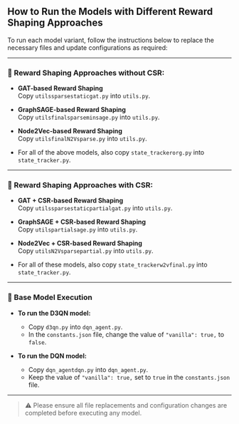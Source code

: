 ## How to Run the Models with Different Reward Shaping Approaches

To run each model variant, follow the instructions below to replace the necessary files and update configurations as required:

---

### 🎯 Reward Shaping Approaches without CSR:

- **GAT-based Reward Shaping**  
  Copy `utilssparsestaticgat.py` into `utils.py`.

- **GraphSAGE-based Reward Shaping**  
  Copy `utilsfinalsparseminsage.py` into `utils.py`.

- **Node2Vec-based Reward Shaping**  
  Copy `utilsfinalN2Vsparse.py` into `utils.py`.

- For all of the above models, also copy `state_trackerorg.py` into `state_tracker.py`.

---

### 🧩 Reward Shaping Approaches with CSR:

- **GAT + CSR-based Reward Shaping**  
  Copy `utilssparsestaticpartialgat.py` into `utils.py`.

- **GraphSAGE + CSR-based Reward Shaping**  
  Copy `utilspartialsage.py` into `utils.py`.

- **Node2Vec + CSR-based Reward Shaping**  
  Copy `utilsN2Vsparsepartial.py` into `utils.py`.

- For all of these models, also copy `state_trackerw2vfinal.py` into `state_tracker.py`.

---

### 🤖 Base Model Execution

- **To run the D3QN model:**
  - Copy `d3qn.py` into `dqn_agent.py`.
  - In the `constants.json` file, change the value of `"vanilla": true,` to `false`.

- **To run the DQN model:**
  - Copy `dqn_agentdqn.py` into `dqn_agent.py`.
  - Keep the value of `"vanilla": true,` set to `true` in the `constants.json` file.

---

> ⚠️ Please ensure all file replacements and configuration changes are completed before executing any model.
